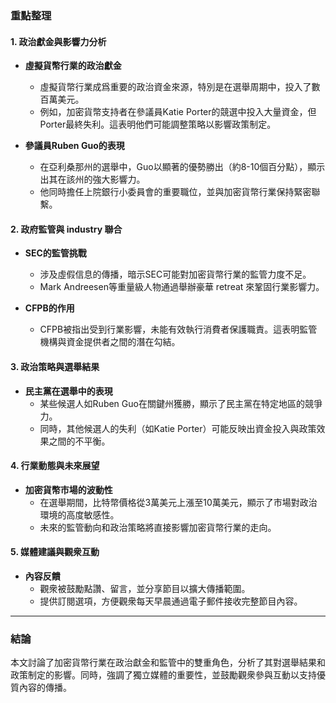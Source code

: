### 重點整理

#### 1. 政治獻金與影響力分析
- **虛擬貨幣行業的政治獻金**  
  - 虛擬貨幣行業成爲重要的政治資金來源，特別是在選舉周期中，投入了數百萬美元。
  - 例如，加密貨幣支持者在參議員Katie Porter的競選中投入大量資金，但Porter最終失利。這表明他們可能調整策略以影響政策制定。

- **參議員Ruben Guo的表現**  
  - 在亞利桑那州的選舉中，Guo以顯著的優勢勝出（約8-10個百分點），顯示出其在該州的強大影響力。
  - 他同時擔任上院銀行小委員會的重要職位，並與加密貨幣行業保持緊密聯繫。

#### 2. 政府監管與 industry 聯合
- **SEC的監管挑戰**  
  - 涉及虛假信息的傳播，暗示SEC可能對加密貨幣行業的監管力度不足。
  - Mark Andreesen等重量級人物通過舉辦豪華 retreat 來鞏固行業影響力。

- **CFPB的作用**  
  - CFPB被指出受到行業影響，未能有效執行消費者保護職責。這表明監管機構與資金提供者之間的潛在勾結。

#### 3. 政治策略與選舉結果
- **民主黨在選舉中的表現**  
  - 某些候選人如Ruben Guo在關鍵州獲勝，顯示了民主黨在特定地區的競爭力。
  - 同時，其他候選人的失利（如Katie Porter）可能反映出資金投入與政策效果之間的不平衡。

#### 4. 行業動態與未來展望
- **加密貨幣市場的波動性**  
  - 在選舉期間，比特幣價格從3萬美元上漲至10萬美元，顯示了市場對政治環境的高度敏感性。
  - 未來的監管動向和政治策略將直接影響加密貨幣行業的走向。

#### 5. 媒體建議與觀衆互動
- **內容反饋**  
  - 觀衆被鼓勵點讚、留言，並分享節目以擴大傳播範圍。
  - 提供訂閱選項，方便觀衆每天早晨通過電子郵件接收完整節目內容。

---

### 結論
本文討論了加密貨幣行業在政治獻金和監管中的雙重角色，分析了其對選舉結果和政策制定的影響。同時，強調了獨立媒體的重要性，並鼓勵觀衆參與互動以支持優質內容的傳播。